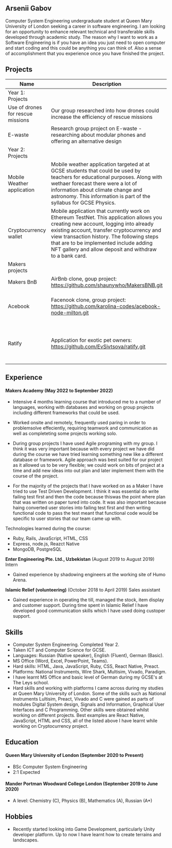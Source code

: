 ## Arsenii Gabov

Computer System Engineering undergraduate student at Queen Mary University of London seeking a career in software engineering. I am looking for an opportunity to enhance relevant technical and transferable skills developed through academic study. The reason why I want to work as a Software Engineering is if you have an idea you just need to open computer and start coding and this could be anything you can think of. Also a sense of accomplishment that you experience once you have finished the project.

## Projects

| Name                         | Description       | Tech/tools        |
| ---------------------------- | ----------------- | ----------------- |
|       Year 1: Projects       |                   |                   |
| Use of drones for rescue missions | Our group researched into how drones could increase the efficiency of rescue missions | Research project  |    
| E-waste | Research group project on E-waste - researching about modular phones and offering an alternative design | Research project |
|      Year 2: Projects       |                   |                   |
| Mobile Weather application | Mobile weather application targeted at at GCSE students that could be used by teachers for educational purposes. Along with wethaer forecast there were a lot of information about climate change and astronomy. This information is part of the syllabus for GCSE Physics. | Preact |
| Cryptocurrency wallet | Mobile application that currently work on Ethereum TestNet. This application allows you creating new account, logging into already existing account, transfer cryptocurrency and view transaction history. The following steps that are to be implemented include adding NFT gallery and allow deposit and withdraw to a bank card. | React native | 
|       Makers projects       |                   |                   |        
|       Makers BnB      |       AirBnb clone, goup project: https://github.com/shaunywho/MakersBNB.git            |      Ruby, PostgreSQl         |
|       Acebook      |      Facenook clone, group project: https://github.com/karolina-codes/acebook-node-milton.git  |     JavaScript, Node.js, MongoDB, Jest, Heroku         |
|       Ratify      |       Application for exotic pet owners: https://github.com/EvSivtsova/ratify.git         |   React Native, JavaScript, Node.js, MongoDB, Express.js         |
## Experience
#### Makers Academy (May 2022 to September 2022)

- Intensive 4 months learning course that introduced me to a number of languages, working with databases and working on group projects including different frameworks that could be used. 

- Worked onsite and remotely, frequently used paring in order to problemsolve effeciently, requiring teamwork and communication as well as completeting some projects working solo.

- During group projects I have used Agile programing with my group. I think it was very important because with every project we have did during the course we have tried learning something new like a different database or framework. Agile approach was best suited for our project as it allowed us to be very flexible; we could work on bits of project at a time and add new ideas into out plan and later implement them with the course of the project.

- For the majority of the projects that I have worked on as a Maker I have tried to use Test Driven Development. I think it was essential do write failing test first and then the code because thiswas the point where plan that was written on paper tured into code. It was also important because haing converted user stories into failing test first and then writing functional code to pass the test meant that functional code would be specific to user stories that our team came up with.

Technologies learned during the course:

- Ruby, Rails, JavaScript, HTML, CSS
- Express, node.js, Reazct Native 
- MongoDB, PostgreSQL

**Enter Engineering Pte. Ltd., Uzbekistan** (August 2019 to August 2019)  
Intern

- Gained experience by shadowing engineers at the working site of Humo Arena.

**Islamic Relief (volunteering)** (October 2018 to April 2019) 
Sales assistant

- Gained experience in operating the till, managed the stock, item display and customer support. During time spent in Islamic Relief I have developed good communication skills which I have used doing custoper support. 

## Skills

- Computer System Engineering. Completed Year 2.
- Taken ICT and Computer Science for GCSE.
- Languages: Russian (Native speaker), English (Fluent), German (Basic).
- MS Office (Word, Excel, PowerPoint, Teams).
- Hard skills: HTML, Java, JavaScript, Ruby, CSS, React Native, Preact.
- Platforms: National Instruments, Wire Shark, Multisim, Vivado, Paradigm.
- I have learnt MS Office and basic level of German during my GCSE's at The Leys school. 
- Hard skills and working with platforms I came across during my studies at Queen Mary University of London. Some of the skills such as National Instruments Lultisim, Preact, Vivado and C were gained as parts of modules Digital System design, Signals and Information, Graphical User Interfaces and C Programming. Other skills were obtained whilst working on different projects. Best examples are React Native, JavaScript, HTML and CSS, all of the listed above I have learnt while working on Cryptocurrency project.


## Education

#### Queen Mary University of London (September 2020 to Present)

- BSc Computer System Engineering
- 2:1 Expected

#### Mander Portman Woodward College London (September 2019 to June 2020)

- A level: Chemistry (C), Physics (B), Mathematics (A), Russian (A*)

## Hobbies

- Recently started looking into Game Development, particularly Unity developer platform. Up to now I have learnt how to create terrains and landscapes. 
